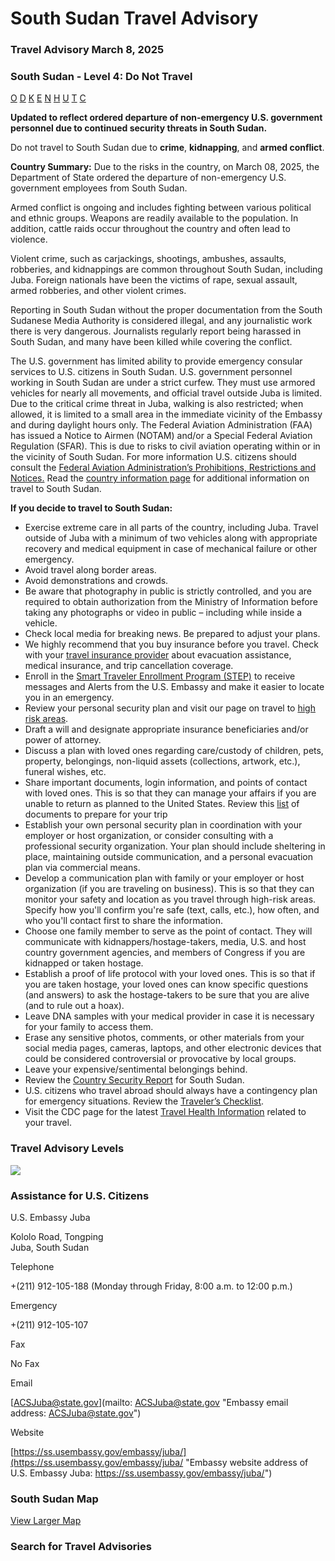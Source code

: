 # South Sudan Travel Advisory

### Travel Advisory March 8, 2025

### South Sudan - Level 4: Do Not Travel

[O](javascript:void(0); "Tool Tip: Other")
[D](javascript:void(0); "Tool Tip: Wrongful Detention")
[K](javascript:void(0); "Tool Tip: Kidnap and Hostage")
[E](javascript:void(0); "Tool Tip: Event")
[N](javascript:void(0); "Tool Tip: Disaster")
[H](javascript:void(0); "Tool Tip: Health")
[U](javascript:void(0); "Tool Tip: Civil Unrest")
[T](javascript:void(0); "Tool Tip: Terrorism")
[C](javascript:void(0); "Tool Tip: Crimes")

**Updated to reflect ordered departure of non-emergency U.S. government personnel due to continued security threats in South Sudan.**

Do not travel to South Sudan due to **crime**, **kidnapping**, and **armed conflict**.

**Country Summary:** Due to the risks in the country, on March 08, 2025, the Department of State ordered the departure of non-emergency U.S. government employees from South Sudan.

Armed conflict is ongoing and includes fighting between various political and ethnic groups. Weapons are readily available to the population. In addition, cattle raids occur throughout the country and often lead to violence.

Violent crime, such as carjackings, shootings, ambushes, assaults, robberies, and kidnappings are common throughout South Sudan, including Juba. Foreign nationals have been the victims of rape, sexual assault, armed robberies, and other violent crimes.

Reporting in South Sudan without the proper documentation from the South Sudanese Media Authority is considered illegal, and any journalistic work there is very dangerous. Journalists regularly report being harassed in South Sudan, and many have been killed while covering the conflict.

The U.S. government has limited ability to provide emergency consular services to U.S. citizens in South Sudan. U.S. government personnel working in South Sudan are under a strict curfew. They must use armored vehicles for nearly all movements, and official travel outside Juba is limited. Due to the critical crime threat in Juba, walking is also restricted; when allowed, it is limited to a small area in the immediate vicinity of the Embassy and during daylight hours only. The Federal Aviation Administration (FAA) has issued a Notice to Airmen (NOTAM) and/or a Special Federal Aviation Regulation (SFAR). This is due to risks to civil aviation operating within or in the vicinity of South Sudan. For more information U.S. citizens should consult the [Federal Aviation Administration’s Prohibitions, Restrictions and Notices.](https://www.faa.gov/air_traffic/publications/us_restrictions) Read the [country information page](https://travel.state.gov/content/travel/en/international-travel/International-Travel-Country-Information-Pages/SouthSudan.html) for additional information on travel to South Sudan.

**If you decide to travel to South Sudan:**

* Exercise extreme care in all parts of the country, including Juba. Travel outside of Juba with a minimum of two vehicles along with appropriate recovery and medical equipment in case of mechanical failure or other emergency.
* Avoid travel along border areas.
* Avoid demonstrations and crowds.
* Be aware that photography in public is strictly controlled, and you are required to obtain authorization from the Ministry of Information before taking any photographs or video in public – including while inside a vehicle.
* Check local media for breaking news. Be prepared to adjust your plans.
* We highly recommend that you buy insurance before you travel. Check with your [travel insurance provider](https://travel.state.gov/content/travel/en/international-travel/before-you-go/your-health-abroad/Insurance_Coverage_Overseas.html) about evacuation assistance, medical insurance, and trip cancellation coverage.
* Enroll in the [Smart Traveler Enrollment Program (STEP)](https://usdos.sharepoint.com/sites/CA-Clearance/ClearanceDocuments2025/T0595-25/STEP.STATE.GOV) to receive messages and Alerts from the U.S. Embassy and make it easier to locate you in an emergency.
* Review your personal security plan and visit our page on travel to [high risk areas](https://travel.state.gov/content/travel/en/international-travel/before-you-go/travelers-with-special-considerations/high-risk-travelers.html).
* Draft a will and designate appropriate insurance beneficiaries and/or power of attorney.
* Discuss a plan with loved ones regarding care/custody of children, pets, property, belongings, non-liquid assets (collections, artwork, etc.), funeral wishes, etc.
* Share important documents, login information, and points of contact with loved ones. This is so that they can manage your affairs if you are unable to return as planned to the United States. Review this [list](https://travel.state.gov/content/travel/en/international-travel/before-you-go/travelers-checklist.html/) of documents to prepare for your trip
* Establish your own personal security plan in coordination with your employer or host organization, or consider consulting with a professional security organization. Your plan should include sheltering in place, maintaining outside communication, and a personal evacuation plan via commercial means.
* Develop a communication plan with family or your employer or host organization (if you are traveling on business). This is so that they can monitor your safety and location as you travel through high-risk areas. Specify how you'll confirm you're safe (text, calls, etc.), how often, and who you'll contact first to share the information.
* Choose one family member to serve as the point of contact. They will communicate with kidnappers/hostage-takers, media, U.S. and host country government agencies, and members of Congress if you are kidnapped or taken hostage.
* Establish a proof of life protocol with your loved ones. This is so that if you are taken hostage, your loved ones can know specific questions (and answers) to ask the hostage-takers to be sure that you are alive (and to rule out a hoax).
* Leave DNA samples with your medical provider in case it is necessary for your family to access them.
* Erase any sensitive photos, comments, or other materials from your social media pages, cameras, laptops, and other electronic devices that could be considered controversial or provocative by local groups.
* Leave your expensive/sentimental belongings behind.
* Review the [Country Security Report](https://www.osac.gov/Content/Browse/Report?subContentTypes=Country%20Security%20Report) for South Sudan.
* U.S. citizens who travel abroad should always have a contingency plan for emergency situations. Review the [Traveler’s Checklist](https://travel.state.gov/content/travel/en/international-travel/before-you-go/travelers-checklist.html).
* Visit the CDC page for the latest [Travel Health Information](https://wwwnc.cdc.gov/travel/destinations/list) related to your travel.

### Travel Advisory Levels

[![](/content/dam/NEWTravelAssets/images/travel-levelv1.svg)](/content/travel/en/international-travel/before-you-go/about-our-new-products.html "Travel Advisory Levels")

### Assistance for U.S. Citizens

U.S. Embassy Juba

Kololo Road, Tongping  
Juba, South Sudan

Telephone

+(211) 912-105-188 (Monday through Friday, 8:00 a.m. to 12:00 p.m.)

Emergency

+(211) 912-105-107

Fax

No Fax

Email

[ACSJuba@state.gov](mailto: ACSJuba@state.gov "Embassy email address: ACSJuba@state.gov")

Website

[https://ss.usembassy.gov/embassy/juba/](https://ss.usembassy.gov/embassy/juba/ "Embassy website address of U.S. Embassy Juba: https://ss.usembassy.gov/embassy/juba/")

### South Sudan Map

[View Larger Map](https://travelmaps.state.gov/TSGMap/?extent=20.833709888,1.681334521,39.886116854,12.736798862 "Map of South Sudan")



### Search for Travel Advisories